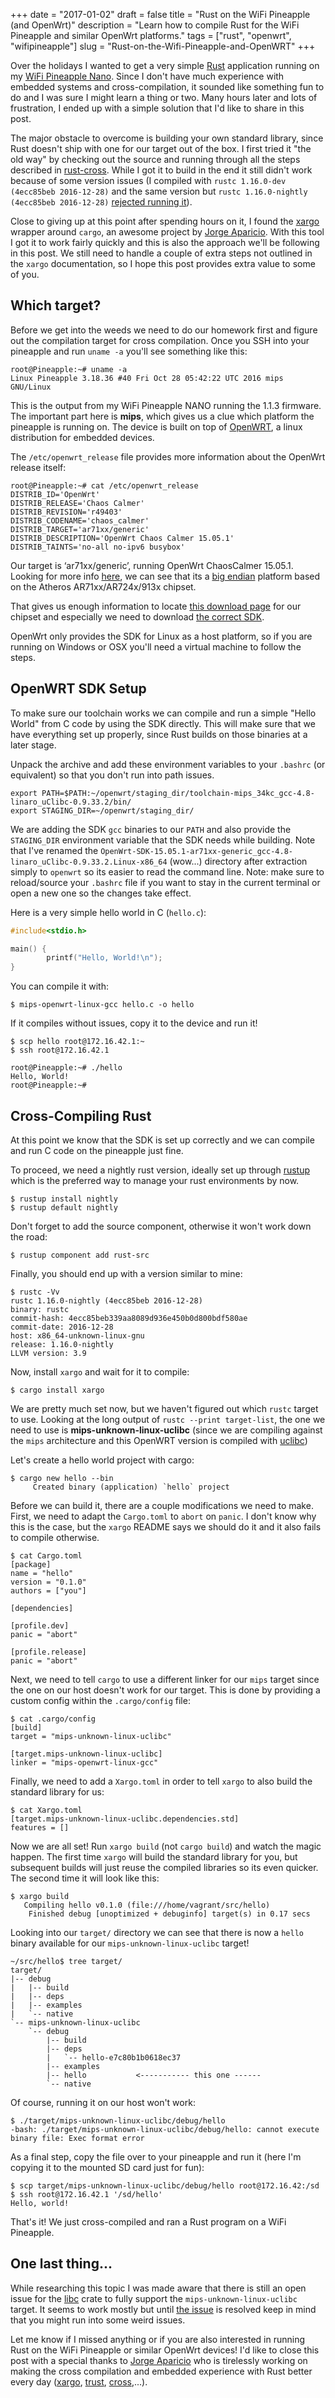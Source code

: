 +++
date = "2017-01-02"
draft = false
title = "Rust on the WiFi Pineapple (and OpenWrt)"
description = "Learn how to compile Rust for the WiFi Pineapple and similar OpenWrt platforms."
tags = ["rust", "openwrt", "wifipineapple"]
slug = "Rust-on-the-Wifi-Pineapple-and-OpenWRT"
+++

Over the holidays I wanted to get a very simple [Rust](https://www.rust-lang.org) application running on my [WiFi Pineapple Nano](https://wifipineapple.com/). Since I don't have much experience with embedded systems and cross-compilation, it sounded like something fun to do and I was sure I might learn a thing or two. Many hours later and lots of frustration, I ended up with a simple solution that I'd like to share in this post.

The major obstacle to overcome is building your own standard library, since Rust doesn't ship with one for our target out of the box. I first tried it "the old way" by checking out the source and running through all the steps described in [rust-cross](https://github.com/japaric/rust-cross). While I got it to build in the end it still didn't work because of some version issues (I compiled with `rustc 1.16.0-dev (4ecc85beb 2016-12-28)` and the same version but `rustc 1.16.0-nightly (4ecc85beb 2016-12-28)` [rejected running it](https://gist.github.com/daschl/b4f87ae707ecff297a1602135f3f940b)).

Close to giving up at this point after spending hours on it, I found the [xargo](https://github.com/japaric/xargo) wrapper around `cargo`, an awesome project by [Jorge Aparicio](https://github.com/japaric). With this tool I got it to work fairly quickly and this is also the approach we'll be following in this post. We still need to handle a couple of extra steps not outlined in the `xargo` documentation, so I hope this post provides extra value to some of you.

## Which target?
Before we get into the weeds we need to do our homework first and figure out the compilation target for cross compilation. Once you SSH into your pineapple and run `uname -a` you'll see something like this:

```
root@Pineapple:~# uname -a
Linux Pineapple 3.18.36 #40 Fri Oct 28 05:42:22 UTC 2016 mips GNU/Linux
```

This is the output from my WiFi Pineapple NANO running the 1.1.3 firmware. The important part here is **mips**, which gives us a clue which platform the pineapple is running on. The device is built on top of [OpenWRT](https://openwrt.org/), a linux distribution for embedded devices.

The `/etc/openwrt_release` file provides more information about the OpenWrt release itself:

```
root@Pineapple:~# cat /etc/openwrt_release
DISTRIB_ID='OpenWrt'
DISTRIB_RELEASE='Chaos Calmer'
DISTRIB_REVISION='r49403'
DISTRIB_CODENAME='chaos_calmer'
DISTRIB_TARGET='ar71xx/generic'
DISTRIB_DESCRIPTION='OpenWrt Chaos Calmer 15.05.1'
DISTRIB_TAINTS='no-all no-ipv6 busybox'
```

Our target is ‘ar71xx/generic’, running OpenWrt ChaosCalmer 15.05.1. Looking for more info [here](https://dev.openwrt.org/wiki/platforms), we can see that its a [big endian](https://en.wikipedia.org/wiki/Endianness#Big-endian) platform based on the Atheros AR71xx/AR724x/913x chipset.

That gives us enough information to locate [this download page](https://downloads.openwrt.org/chaos_calmer/15.05.1/ar71xx/generic/) for our chipset and especially we need to download [the correct SDK](https://downloads.openwrt.org/chaos_calmer/15.05.1/ar71xx/generic/OpenWrt-SDK-15.05.1-ar71xx-generic_gcc-4.8-linaro_uClibc-0.9.33.2.Linux-x86_64.tar.bz2).

OpenWrt only provides the SDK for Linux as a host platform, so if you are running on Windows or OSX you'll need a virtual machine to follow the steps.

## OpenWRT SDK Setup
To make sure our toolchain works we can compile and run a simple "Hello World" from C code by using the SDK directly. This will make sure that we have everything set up properly, since Rust builds on those binaries at a later stage.

Unpack the archive and add these environment variables to your `.bashrc` (or equivalent) so that you don't run into path issues.

```
export PATH=$PATH:~/openwrt/staging_dir/toolchain-mips_34kc_gcc-4.8-linaro_uClibc-0.9.33.2/bin/
export STAGING_DIR=~/openwrt/staging_dir/
```

We are adding the SDK `gcc` binaries to our `PATH` and also provide the `STAGING_DIR` environment variable that the SDK needs while building. Note that I've renamed the `OpenWrt-SDK-15.05.1-ar71xx-generic_gcc-4.8-linaro_uClibc-0.9.33.2.Linux-x86_64` (wow...) directory after extraction simply to `openwrt` so its easier to read the command line. Note: make sure to reload/source your `.bashrc` file if you want to stay in the current terminal or open a new one so the changes take effect.

Here is a very simple hello world in C (`hello.c`):

```c
#include<stdio.h>

main() {
        printf("Hello, World!\n");
}
```

You can compile it with:

```
$ mips-openwrt-linux-gcc hello.c -o hello
```

If it compiles without issues, copy it to the device and run it!

```
$ scp hello root@172.16.42.1:~
$ ssh root@172.16.42.1

root@Pineapple:~# ./hello
Hello, World!
root@Pineapple:~#
```

## Cross-Compiling Rust
At this point we know that the SDK is set up correctly and we can compile and run C code on the pineapple just fine.

To proceed, we need a nightly rust version, ideally set up through [rustup](https://rustup.rs/) which is
the preferred way to manage your rust environments by now.

```
$ rustup install nightly
$ rustup default nightly
```

Don't forget to add the source component, otherwise it won't work down the road:

```
$ rustup component add rust-src
```

Finally, you should end up with a version similar to mine:

```
$ rustc -Vv
rustc 1.16.0-nightly (4ecc85beb 2016-12-28)
binary: rustc
commit-hash: 4ecc85beb339aa8089d936e450b0d800bdf580ae
commit-date: 2016-12-28
host: x86_64-unknown-linux-gnu
release: 1.16.0-nightly
LLVM version: 3.9
```

Now, install `xargo` and wait for it to compile:

```
$ cargo install xargo
```

We are pretty much set now, but we haven't figured out which `rustc` target to use. Looking at the long output of `rustc --print target-list`, the one we need to use is **mips-unknown-linux-uclibc** (since we are compiling against the `mips` architecture and this OpenWRT version is compiled with [uclibc](https://uclibc.org/))

Let's create a hello world project with cargo:

```
$ cargo new hello --bin
     Created binary (application) `hello` project
```

Before we can build it, there are a couple modifications we need to make. First, we need to adapt the `Cargo.toml` to `abort` on `panic`. I don't know why this is the case, but the `xargo` README says we
should do it and it also fails to compile otherwise.

```
$ cat Cargo.toml
[package]
name = "hello"
version = "0.1.0"
authors = ["you"]

[dependencies]

[profile.dev]
panic = "abort"

[profile.release]
panic = "abort"
```

Next, we need to tell `cargo` to use a different linker for our `mips` target since the one on our host doesn't work for our target. This is done by providing a custom config within the `.cargo/config` file:

```
$ cat .cargo/config
[build]
target = "mips-unknown-linux-uclibc"

[target.mips-unknown-linux-uclibc]
linker = "mips-openwrt-linux-gcc"
```

Finally, we need to add a `Xargo.toml` in order to tell `xargo` to also build the standard library for us:

```
$ cat Xargo.toml
[target.mips-unknown-linux-uclibc.dependencies.std]
features = []
```

Now we are all set! Run `xargo build` (not `cargo build`) and watch the magic happen. The first time `xargo` will build the standard library for you, but subsequent builds will just reuse the compiled libraries so its even quicker. The second time it will look like this:

```
$ xargo build
   Compiling hello v0.1.0 (file:///home/vagrant/src/hello)
    Finished debug [unoptimized + debuginfo] target(s) in 0.17 secs
```

Looking into our `target/` directory we can see that there is now a `hello` binary
available for our `mips-unknown-linux-uclibc` target!

```
~/src/hello$ tree target/
target/
|-- debug
|   |-- build
|   |-- deps
|   |-- examples
|   `-- native
`-- mips-unknown-linux-uclibc
    `-- debug
        |-- build
        |-- deps
        |   `-- hello-e7c80b1b0618ec37
        |-- examples
        |-- hello           <----------- this one ------
        `-- native
```

Of course, running it on our host won't work:

```
$ ./target/mips-unknown-linux-uclibc/debug/hello
-bash: ./target/mips-unknown-linux-uclibc/debug/hello: cannot execute binary file: Exec format error
```

As a final step, copy the file over to your pineapple and run it (here I'm copying it to the mounted SD card just for fun):

```
$ scp target/mips-unknown-linux-uclibc/debug/hello root@172.16.42:/sd
$ ssh root@172.16.42.1 '/sd/hello'
Hello, world!
```

That's it! We just cross-compiled and ran a Rust program on a WiFi Pineapple.

## One last thing...
While researching this topic I was made aware that there is still an open issue for the [libc](https://github.com/rust-lang/libc) crate to fully support the `mips-unknown-linux-uclibc` target. It seems to work mostly but until [the issue](https://github.com/rust-lang/libc/issues/361) is resolved keep in mind that you might run into some weird issues.

Let me know if I missed anything or if you are also interested in running Rust on the WiFi Pineapple or similar OpenWrt devices! I'd like to close this post with a special thanks to [Jorge Aparicio](https://github.com/japaric) who is tirelessly working on making the cross compilation and embedded experience with Rust better every day ([xargo](https://github.com/japaric/xargo), [trust](https://github.com/japaric/trust), [cross](https://github.com/japaric/cross),...).
